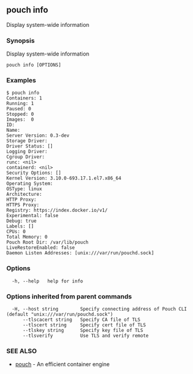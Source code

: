 ## pouch info

Display system-wide information

### Synopsis

Display system-wide information

```
pouch info [OPTIONS]
```

### Examples

```
$ pouch info
Containers: 1
Running: 1
Paused: 0
Stopped: 0
Images:  0
ID:
Name:
Server Version: 0.3-dev
Storage Driver:
Driver Status: []
Logging Driver:
Cgroup Driver:
runc: <nil>
containerd: <nil>
Security Options: []
Kernel Version: 3.10.0-693.17.1.el7.x86_64
Operating System:
OSType: linux
Architecture:
HTTP Proxy:
HTTPS Proxy:
Registry: https://index.docker.io/v1/
Experimental: false
Debug: true
Labels: []
CPUs: 0
Total Memory: 0
Pouch Root Dir: /var/lib/pouch
LiveRestoreEnabled: false
Daemon Listen Addresses: [unix:///var/run/pouchd.sock]

```

### Options

```
  -h, --help   help for info
```

### Options inherited from parent commands

```
  -H, --host string        Specify connecting address of Pouch CLI (default "unix:///var/run/pouchd.sock")
      --tlscacert string   Specify CA file of TLS
      --tlscert string     Specify cert file of TLS
      --tlskey string      Specify key file of TLS
      --tlsverify          Use TLS and verify remote
```

### SEE ALSO

* [pouch](pouch.md)	 - An efficient container engine

